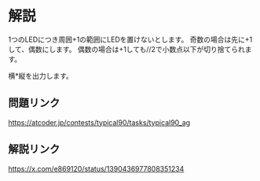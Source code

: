 # 解説
1つのLEDにつき周囲+1の範囲にLEDを置けないとします。
奇数の場合は先に+1して、偶数にします。
偶数の場合は+1しても//2で小数点以下が切り捨てられます。

横*縦を出力します。

## 問題リンク
https://atcoder.jp/contests/typical90/tasks/typical90_ag

## 解説リンク
https://x.com/e869120/status/1390436977808351234
